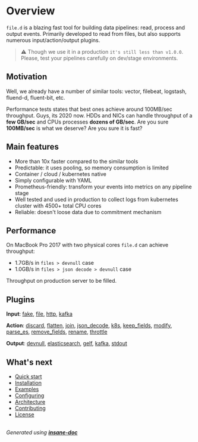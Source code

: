 # Overview
`file.d` is a blazing fast tool for building data pipelines: read, process and output events. Primarily developed to read from files, but also supports numerous input/action/output plugins. 

> ⚠ Though we use it in a production `it's still less than v1.0.0`. Please, test your pipelines carefully on dev/stage environments.  

## Motivation
Well, we already have a number of similar tools: vector, filebeat, logstash, fluend-d, fluent-bit, etc.

Performance tests states that best ones achieve around 100MB/sec throughput. 
Guys, its 2020 now. HDDs and NICs can handle throughput of a **few GB/sec** and CPUs processes **dozens of GB/sec**. Are you sure **100MB/sec** is what we deserve? Are you sure it is fast?

## Main features
* More than 10x faster compared to the similar tools
* Predictable: it uses pooling, so memory consumption is limited 
* Container / cloud / kubernetes native
* Simply configurable with YAML
* Prometheus-friendly: transform your events into metrics on any pipeline stage
* Well tested and used in production to collect logs from kubernetes cluster with 4500+ total CPU cores
* Reliable: doesn't loose data due to commitment mechanism

## Performance
On MacBook Pro 2017 with two physical cores `file.d` can achieve throughput:
* 1.7GB/s in `files > devnull` case
* 1.0GB/s in `files > json decode > devnull` case

Throughput on production server to be filled.  

## Plugins

**Input**: [fake](plugin/input/fake/README.md), [file](plugin/input/file/README.md), [http](plugin/input/http/README.md), [kafka](plugin/input/kafka/README.md)

**Action**: [discard](plugin/action/discard/README.md), [flatten](plugin/action/flatten/README.md), [join](plugin/action/join/README.md), [json_decode](plugin/action/json_decode/README.md), [k8s](plugin/action/k8s/README.md), [keep_fields](plugin/action/keep_fields/README.md), [modify](plugin/action/modify/README.md), [parse_es](plugin/action/parse_es/README.md), [remove_fields](plugin/action/remove_fields/README.md), [rename](plugin/action/rename/README.md), [throttle](plugin/action/throttle/README.md)

**Output**: [devnull](plugin/output/devnull/README.md), [elasticsearch](plugin/output/elasticsearch/README.md), [gelf](plugin/output/gelf/README.md), [kafka](plugin/output/kafka/README.md), [stdout](plugin/output/stdout/README.md)

## What's next
* [Quick start](/docs/quick-start.md)
* [Installation](/docs/installation.md)
* [Examples](/docs/examples.md)
* [Configuring](/docs/configuring.md)
* [Architecture](/docs/architecture.md)
* [Contributing](/docs/contributing.md)
* [License](/docs/license.md)

<br>*Generated using [__insane-doc__](https://github.com/vitkovskii/insane-doc)*